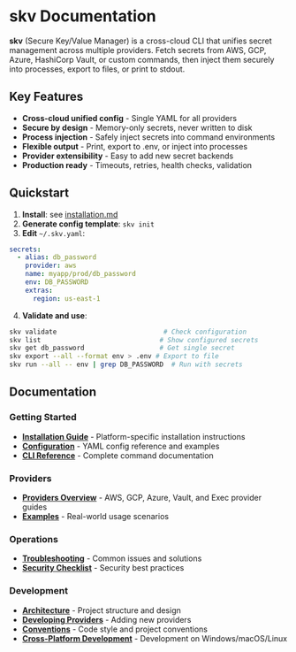 # skv Documentation

**skv** (Secure Key/Value Manager) is a cross-cloud CLI that unifies secret management across multiple providers. Fetch secrets from AWS, GCP, Azure, HashiCorp Vault, or custom commands, then inject them securely into processes, export to files, or print to stdout.

## Key Features

- **Cross-cloud unified config** - Single YAML for all providers
- **Secure by design** - Memory-only secrets, never written to disk
- **Process injection** - Safely inject secrets into command environments
- **Flexible output** - Print, export to .env, or inject into processes
- **Provider extensibility** - Easy to add new secret backends
- **Production ready** - Timeouts, retries, health checks, validation

## Quickstart

1. **Install**: see [installation.md](installation.md)
2. **Generate config template**: `skv init`
3. **Edit** `~/.skv.yaml`:

```yaml
secrets:
  - alias: db_password
    provider: aws
    name: myapp/prod/db_password
    env: DB_PASSWORD
    extras:
      region: us-east-1
```

4. **Validate and use**:

```bash
skv validate                           # Check configuration
skv list                              # Show configured secrets
skv get db_password                   # Get single secret
skv export --all --format env > .env # Export to file
skv run --all -- env | grep DB_PASSWORD  # Run with secrets
```

## Documentation

### Getting Started

- **[Installation Guide](installation.md)** - Platform-specific installation instructions
- **[Configuration](configuration.md)** - YAML config reference and examples
- **[CLI Reference](cli.md)** - Complete command documentation

### Providers

- **[Providers Overview](providers.md)** - AWS, GCP, Azure, Vault, and Exec provider guides
- **[Examples](examples.md)** - Real-world usage scenarios

### Operations

- **[Troubleshooting](troubleshooting.md)** - Common issues and solutions
- **[Security Checklist](security-checklist.md)** - Security best practices

### Development

- **[Architecture](dev/architecture.md)** - Project structure and design
- **[Developing Providers](dev/developing-providers.md)** - Adding new providers
- **[Conventions](dev/conventions.md)** - Code style and project conventions
- **[Cross-Platform Development](dev/cross-platform.md)** - Development on Windows/macOS/Linux
